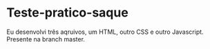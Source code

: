 # Teste-pratico-saque

Eu desenvolvi três aqruivos, um HTML, outro CSS e outro Javascript. Presente na branch master.
